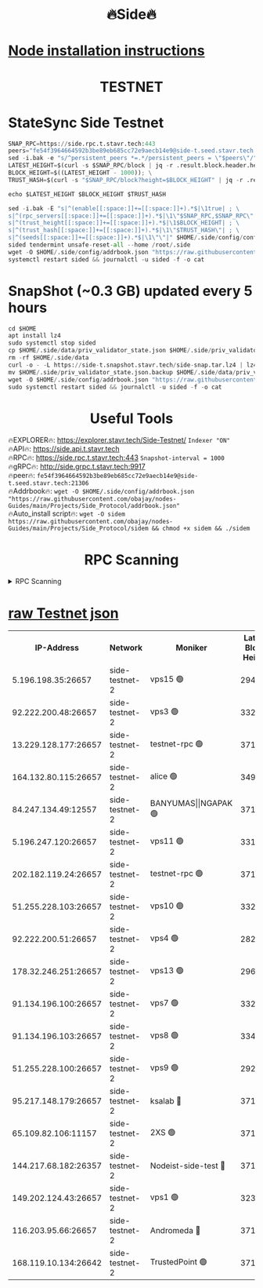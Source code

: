 <h1 align="center"> 🔥Side🔥</h1>

[Node installation instructions](https://github.com/obajay/nodes-Guides/tree/main/Projects/Side_Protocol)
=

<h1 align="center"> TESTNET</h1>

# StateSync Side Testnet
```python
SNAP_RPC=https://side.rpc.t.stavr.tech:443
peers="fe54f3964664592b3be89eb685cc72e9aecb14e9@side-t.seed.stavr.tech:21306"
sed -i.bak -e "s/^persistent_peers *=.*/persistent_peers = \"$peers\"/" $HOME/.side/config/config.toml
LATEST_HEIGHT=$(curl -s $SNAP_RPC/block | jq -r .result.block.header.height); \
BLOCK_HEIGHT=$((LATEST_HEIGHT - 1000)); \
TRUST_HASH=$(curl -s "$SNAP_RPC/block?height=$BLOCK_HEIGHT" | jq -r .result.block_id.hash)

echo $LATEST_HEIGHT $BLOCK_HEIGHT $TRUST_HASH

sed -i.bak -E "s|^(enable[[:space:]]+=[[:space:]]+).*$|\1true| ; \
s|^(rpc_servers[[:space:]]+=[[:space:]]+).*$|\1\"$SNAP_RPC,$SNAP_RPC\"| ; \
s|^(trust_height[[:space:]]+=[[:space:]]+).*$|\1$BLOCK_HEIGHT| ; \
s|^(trust_hash[[:space:]]+=[[:space:]]+).*$|\1\"$TRUST_HASH\"| ; \
s|^(seeds[[:space:]]+=[[:space:]]+).*$|\1\"\"|" $HOME/.side/config/config.toml
sided tendermint unsafe-reset-all --home /root/.side
wget -O $HOME/.side/config/addrbook.json "https://raw.githubusercontent.com/obajay/nodes-Guides/main/Projects/Side_Protocol/addrbook.json"
systemctl restart sided && journalctl -u sided -f -o cat
```
# SnapShot (~0.3 GB) updated every 5 hours
```python
cd $HOME
apt install lz4
sudo systemctl stop sided
cp $HOME/.side/data/priv_validator_state.json $HOME/.side/priv_validator_state.json.backup
rm -rf $HOME/.side/data
curl -o - -L https://side-t.snapshot.stavr.tech/side-snap.tar.lz4 | lz4 -c -d - | tar -x -C $HOME/.side --strip-components 2
mv $HOME/.side/priv_validator_state.json.backup $HOME/.side/data/priv_validator_state.json
wget -O $HOME/.side/config/addrbook.json "https://raw.githubusercontent.com/obajay/nodes-Guides/main/Projects/Side_Protocol/addrbook.json"
sudo systemctl restart sided && journalctl -u sided -f -o cat
```
 <h1 align="center"> Useful Tools</h1>
 
🔥EXPLORER🔥: https://explorer.stavr.tech/Side-Testnet/        `Indexer "ON"` \
🔥API🔥:      https://side.api.t.stavr.tech \
🔥RPC🔥:      https://side.rpc.t.stavr.tech:443              `Snapshot-interval = 1000` \
🔥gRPC🔥:     http://side.grpc.t.stavr.tech:9917 \
🔥peer🔥:     `fe54f3964664592b3be89eb685cc72e9aecb14e9@side-t.seed.stavr.tech:21306` \
🔥Addrbook🔥: ```wget -O $HOME/.side/config/addrbook.json "https://raw.githubusercontent.com/obajay/nodes-Guides/main/Projects/Side_Protocol/addrbook.json"``` \
🔥Auto_install script🔥:  `wget -O sidem https://raw.githubusercontent.com/obajay/nodes-Guides/main/Projects/Side_Protocol/sidem && chmod +x sidem && ./sidem`

<h1 align="center"> RPC Scanning</h1>

<details>
<summary>RPC Scanning</summary>

<h2 align="center"> We scan nodes in real time every 4 hours. And we provide the final result of RPC endpoints.
We cannot influence the operation of these nodes in any way. </h2>


```python
If Voting Power is higher than 0 --> then the Node is a validator of the network and may be subject to attack and be a potential threat to the chain.
```
```python
We marked such validators with a red symbol
```

</details>

[raw Testnet json](https://rpc-check.sidet.stavr.tech/sidet/rpc-sidet-result.json)
=


<table><tr><th>IP-Address</th><th>Network</th><th>Moniker</th><th>Latest Block Height</th><th>Earliest Block Height</th><th>Catching Up</th><th>Tx Index</th><th>Voting Power</th><th>Scan Time</th></tr><tr><td>5.196.198.35:26657</td><td>side-testnet-2</td><td>vps15 🟢</td><td>294330</td><td>1</td><td>False</td><td>on</td><td>0</td><td>2024-03-19T11:04:52.116127824UTC</td></tr><tr><td>92.222.200.48:26657</td><td>side-testnet-2</td><td>vps3 🟢</td><td>332274</td><td>1</td><td>False</td><td>on</td><td>0</td><td>2024-03-19T11:04:52.935801767UTC</td></tr><tr><td>13.229.128.177:26657</td><td>side-testnet-2</td><td>testnet-rpc 🟢</td><td>371385</td><td>1</td><td>False</td><td>on</td><td>0</td><td>2024-03-19T11:04:54.118203100UTC</td></tr><tr><td>164.132.80.115:26657</td><td>side-testnet-2</td><td>alice 🟢</td><td>349680</td><td>1</td><td>False</td><td>on</td><td>0</td><td>2024-03-19T11:04:54.938418758UTC</td></tr><tr><td>84.247.134.49:12557</td><td>side-testnet-2</td><td>BANYUMAS||NGAPAK 🟢</td><td>371385</td><td>1</td><td>False</td><td>off</td><td>0</td><td>2024-03-19T11:04:55.222714871UTC</td></tr><tr><td>5.196.247.120:26657</td><td>side-testnet-2</td><td>vps11 🟢</td><td>331268</td><td>1</td><td>False</td><td>on</td><td>0</td><td>2024-03-19T11:04:56.008685950UTC</td></tr><tr><td>202.182.119.24:26657</td><td>side-testnet-2</td><td>testnet-rpc 🟢</td><td>371386</td><td>1</td><td>False</td><td>on</td><td>0</td><td>2024-03-19T11:05:02.007899325UTC</td></tr><tr><td>51.255.228.103:26657</td><td>side-testnet-2</td><td>vps10 🟢</td><td>332583</td><td>1</td><td>False</td><td>on</td><td>0</td><td>2024-03-19T11:05:02.835122790UTC</td></tr><tr><td>92.222.200.51:26657</td><td>side-testnet-2</td><td>vps4 🟢</td><td>282666</td><td>1</td><td>False</td><td>on</td><td>0</td><td>2024-03-19T11:05:03.644052477UTC</td></tr><tr><td>178.32.246.251:26657</td><td>side-testnet-2</td><td>vps13 🟢</td><td>296693</td><td>1</td><td>False</td><td>on</td><td>0</td><td>2024-03-19T11:05:07.091870573UTC</td></tr><tr><td>91.134.196.100:26657</td><td>side-testnet-2</td><td>vps7 🟢</td><td>332596</td><td>1</td><td>False</td><td>on</td><td>0</td><td>2024-03-19T11:05:07.886636072UTC</td></tr><tr><td>91.134.196.103:26657</td><td>side-testnet-2</td><td>vps8 🟢</td><td>334082</td><td>1</td><td>False</td><td>on</td><td>0</td><td>2024-03-19T11:05:13.087510454UTC</td></tr><tr><td>51.255.228.100:26657</td><td>side-testnet-2</td><td>vps9 🟢</td><td>292576</td><td>1</td><td>False</td><td>on</td><td>0</td><td>2024-03-19T11:05:16.731865081UTC</td></tr><tr><td>95.217.148.179:26657</td><td>side-testnet-2</td><td>ksalab 🔴</td><td>371386</td><td>6001</td><td>False</td><td>off</td><td>78929</td><td>2024-03-19T11:05:00.545401100UTC</td></tr><tr><td>65.109.82.106:11157</td><td>side-testnet-2</td><td>2XS 🟢</td><td>371384</td><td>10001</td><td>False</td><td>off</td><td>0</td><td>2024-03-19T11:04:49.254299224UTC</td></tr><tr><td>144.217.68.182:26357</td><td>side-testnet-2</td><td>Nodeist-side-test 🔴</td><td>371386</td><td>123001</td><td>False</td><td>off</td><td>20069363</td><td>2024-03-19T11:05:04.231376809UTC</td></tr><tr><td>149.202.124.43:26657</td><td>side-testnet-2</td><td>vps1 🟢</td><td>323102</td><td>161001</td><td>False</td><td>on</td><td>0</td><td>2024-03-19T11:05:13.862112447UTC</td></tr><tr><td>116.203.95.66:26657</td><td>side-testnet-2</td><td>Andromeda 🔴</td><td>371386</td><td>181001</td><td>False</td><td>off</td><td>20073060</td><td>2024-03-19T11:05:00.267822210UTC</td></tr><tr><td>168.119.10.134:26642</td><td>side-testnet-2</td><td>TrustedPoint 🟢</td><td>371281</td><td>266001</td><td>False</td><td>off</td><td>0</td><td>2024-03-19T11:05:00.776943844UTC</td></tr></table>